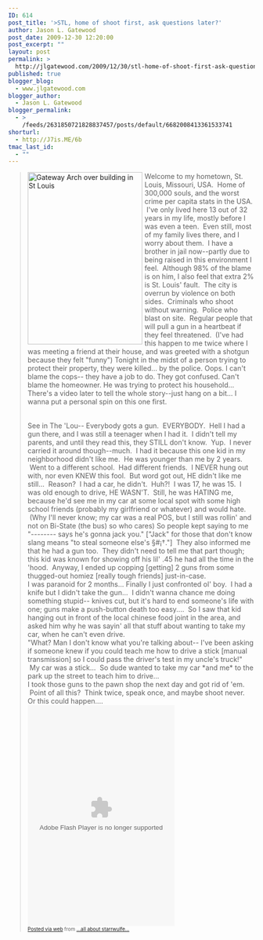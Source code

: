 ```yaml
---
ID: 614
post_title: '>STL, home of shoot first, ask questions later?'
author: Jason L. Gatewood
post_date: 2009-12-30 12:20:00
post_excerpt: ""
layout: post
permalink: >
  http://jlgatewood.com/2009/12/30/stl-home-of-shoot-first-ask-questions-later/
published: true
blogger_blog:
  - www.jlgatewood.com
blogger_author:
  - Jason L. Gatewood
blogger_permalink:
  - >
    /feeds/2631850721828837457/posts/default/6682008413361533741
shorturl:
  - http://J7is.ME/6b
tmac_last_id:
  - ""
---
```

><div style="float: left; margin-right: 5px;"><a href="http://view.picapp.com/default.aspx?term=gateway%20arch&iid=186204" target="_blank"><img alt="Gateway Arch over building in St Louis" border="0" height="351" src="http://www.jlgatewood.com/wp-content/uploads/2010/10/704b5551-2679-4c09-ab65-14ba88277d3f.jpg&imageId=186204" width="234" /></a><br /></div>Welcome to my hometown, St. Louis, Missouri, USA.  Home of 300,000 souls, and the worst crime per capita stats in the USA.  I've only lived here 13 out of 32 years in my life, mostly before I was even a teen.  Even still, most of my family lives there, and I worry about them.  I have a brother in jail now--partly due to being raised in this environment I feel.  Although 98% of the blame is on him, I also feel that extra 2% is St. Louis' fault.  The city is overrun by violence on both sides.  Criminals who shoot without warning.  Police who blast on site.  Regular people that will pull a gun in a heartbeat if they feel threatened.  (I've had this happen to me twice where I was meeting a friend at their house, and was greeted with a shotgun because they felt "funny")  Tonight in the midst of a person trying to protect their property, they were killed...  by the police.  Oops.  I can't blame the cops-- they have a job to do.  They got confused.  Can't blame the homeowner.  He was trying to protect his household...  There's a video later to tell the whole story--just hang on a bit...  I wanna put a personal spin on this one first.<br /><span style="font-family: Arial, Helvetica, sans-serif; font-size: 13px;"><br /></span><br />See in The 'Lou-- Everybody gots a gun.  EVERYBODY.  Hell I had a gun there, and I was still a teenager when I had it.  I didn't tell my parents, and until they read this, they STILL don't know.  Yup.  I never carried it around though--much.  I had it because this one kid in my neighborhood didn't like me.  He was younger than me by 2 years.  Went to a different school.  Had different friends.  I NEVER hung out with, nor even KNEW this fool.  But word got out, HE didn't like me still...  Reason?  I had a car, he didn't.  Huh?!  I was 17, he was 15.  I was old enough to drive, HE WASN'T.  Still, he was HATING me, because he'd see me in my car at some local spot with some high school friends (probably my girlfriend or whatever) and would hate.  (Why I'll never know; my car was a real POS, but I still was rollin' and not on Bi-State (the bus) so who cares) So people kept saying to me "-------- says he's gonna jack you." ["Jack" for those that don't know slang means "to steal someone else's §#¡†."]  They also informed me that he had a gun too.  They didn't need to tell me that part though; this kid was known for showing off his lil' .45 he had all the time in the 'hood.  Anyway, I ended up copping [getting] 2 guns from some thugged-out homiez [really tough friends] just-in-case.<br />I was paranoid for 2 months... Finally I just confronted ol' boy.  I had a knife but I didn't take the gun...  I didn't wanna chance me doing something stupid-- knives cut, but it's hard to end someone's life with one; guns make a push-button death too easy....  So I saw that kid hanging out in front of the local chinese food joint in the area, and asked him why he was sayin' all that stuff about wanting to take my car, when he can't even drive.<br />"What? Man I don't know what you're talking about-- I've been asking if someone knew if you could teach me how to drive a stick [manual transmission] so I could pass the driver's test in my uncle's truck!"  My car was a stick...  So dude wanted to take my car *and me* to the park up the street to teach him to drive... <br />I took those guns to the pawn shop the next day and got rid of 'em.  Point of all this?  Think twice, speak once, and maybe shoot never.<br />Or this could happen....<br /><embed flashvars="&titleAvailable=true&playerAvailable=true&searchAvailable=false&shareFlag=N&singleURL=http://ktvi.vidcms.trb.com/alfresco/service/edge/content/1884a8c4-8536-452f-bad1-4d7e19a6c6b9&propName=ktvi.com&hostURL=http://www.fox2now.com&swfPath=http://ktvi.vid.trb.com/player/&omAccount=triblocaltvglobal&omnitureServer=fox2now.com" height="450" src="http://ktvi.vid.trb.com/player/PaperVideoTest.swf" type="application/x-shockwave-flash" width="300" wmode="transparent"></embed><br /><div style="font-size: 10px;"><a href="http://posterous.com/">Posted via web</a>  from <a href="http://starrwulfe.info/stl-home-of-shoot-first-ask-questions-later">...all about starrwulfe...</a> <br /></div>